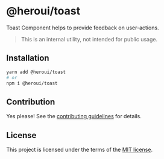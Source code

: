 # @heroui/toast

Toast Component helps to provide feedback on user-actions.

> This is an internal utility, not intended for public usage.

## Installation

```sh
yarn add @heroui/toast
# or
npm i @heroui/toast
```

## Contribution

Yes please! See the
[contributing guidelines](https://github.com/heroui-inc/heroui/blob/canary/CONTRIBUTING.md)
for details.

## License

This project is licensed under the terms of the
[MIT license](https://github.com/heroui-inc/heroui/blob/canary/LICENSE).
